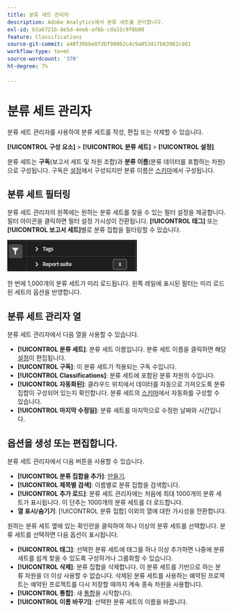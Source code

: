 ```yaml
---
title: 분류 세트 관리자
description: Adobe Analytics에서 분류 세트를 관리합니다.
exl-id: b1a6721b-8e5d-4ee6-af6b-cda31c9f8b00
feature: Classifications
source-git-commit: a40f30bbe8fdbf98862c4c9a05341fb63962cdd1
workflow-type: tm+mt
source-wordcount: '370'
ht-degree: 7%

---
```


# 분류 세트 관리자

분류 세트 관리자를 사용하여 분류 세트를 작성, 편집 또는 삭제할 수 있습니다.

**[!UICONTROL 구성 요소]** > **[!UICONTROL 분류 세트]** > **[!UICONTROL 설정]**

분류 세트는 **구독**(보고서 세트 및 차원 조합)과 **분류 이름**(분류 데이터를 포함하는 차원)으로 구성됩니다. 구독은 [설정](settings.md)에서 구성되지만 분류 이름은 [스키마](schema.md)에서 구성됩니다.

## 분류 세트 필터링

분류 세트 관리자의 왼쪽에는 원하는 분류 세트를 찾을 수 있는 필터 설정을 제공합니다. 필터 아이콘을 클릭하면 필터 설정 가시성이 전환됩니다. **[!UICONTROL 태그]** 또는 **[!UICONTROL 보고서 세트]**&#x200B;별로 분류 집합을 필터링할 수 있습니다.

![분류 세트 필터링](../../assets/classification-set-filters.png)

한 번에 1,000개의 분류 세트가 미리 로드됩니다. 왼쪽 레일에 표시된 필터는 미리 로드된 세트의 옵션을 반영합니다.

## 분류 세트 관리자 열

분류 세트 관리자에서 다음 열을 사용할 수 있습니다.

* **[!UICONTROL 분류 세트]**: 분류 세트 이름입니다. 분류 세트 이름을 클릭하면 해당 [설정](settings.md)이 편집됩니다.
* **[!UICONTROL 구독]**: 이 분류 세트가 적용되는 구독 수입니다.
* **[!UICONTROL Classifications]**: 분류 세트에 포함된 분류 차원의 수입니다.
* **[!UICONTROL 자동화된]**: 클라우드 위치에서 데이터를 자동으로 가져오도록 분류 집합이 구성되어 있는지 확인합니다. 분류 세트의 [스키마](schema.md)에서 자동화를 구성할 수 있습니다.
* **[!UICONTROL 마지막 수정일]**: 분류 세트를 마지막으로 수정한 날짜와 시간입니다.

## 옵션을 생성 또는 편집합니다.

분류 세트 관리자에서 다음 버튼을 사용할 수 있습니다.

* **[!UICONTROL 분류 집합을 추가]**: [만들기](create.md).
* **[!UICONTROL 제목별 검색]**: 이름별로 분류 집합을 검색합니다.
* **[!UICONTROL 추가 로드]**: 분류 세트 관리자에는 처음에 최대 1000개의 분류 세트가 표시됩니다. 이 단추는 1000개의 분류 세트를 더 로드합니다.
* **열 표시/숨기기**: [!UICONTROL 분류 집합] 이외의 열에 대한 가시성을 전환합니다.

원하는 분류 세트 옆에 있는 확인란을 클릭하여 하나 이상의 분류 세트를 선택합니다. 분류 세트를 선택하면 다음 옵션이 표시됩니다.

* **[!UICONTROL 태그]**: 선택한 분류 세트에 태그를 하나 이상 추가하면 나중에 분류 세트를 쉽게 찾을 수 있도록 구성하거나 그룹화할 수 있습니다.
* **[!UICONTROL 삭제]**: 분류 집합을 삭제합니다. 이 분류 세트를 기반으로 하는 분류 차원을 더 이상 사용할 수 없습니다. 삭제된 분류 세트를 사용하는 예약된 프로젝트는 예약된 프로젝트를 다시 저장할 때까지 계속 종속 차원을 사용합니다.
* **[!UICONTROL 통합]**: 새 [통합](../consolidations/process.md)을 시작합니다.
* **[!UICONTROL 이름 바꾸기]**: 선택한 분류 세트의 이름을 바꿉니다.
